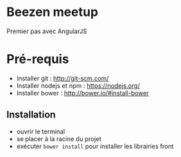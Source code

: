 # Beezen meetup 
Premier pas avec AngularJS

# Pré-requis
* Installer git : http://git-scm.com/ 
* Installer nodejs et npm : https://nodejs.org/ 
* Installer bower : http://bower.io/#install-bower 

## Installation
* ouvrir le terminal
* se placer à la racine du projet
* exécuter <code>bower install</code> pour installer les librairies front